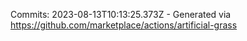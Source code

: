 Commits: 2023-08-13T10:13:25.373Z - Generated via https://github.com/marketplace/actions/artificial-grass
<br>
